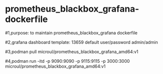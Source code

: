 # prometheus_blackbox_grafana-dockerfile
#1,purpose:
         to maintain prometheus_blackbox_grafana dockerfile
         
#2,grafana dashboard template: 13659
                            default user/password admin/admin

#3,podman pull microul/prometheus_blackbox_grafana_amd64:v1

#4,podman run -itd -p 9090:9090 -p 9115:9115 -p 3000:3000 microul/prometheus_blackbox_grafana_amd64:v1
